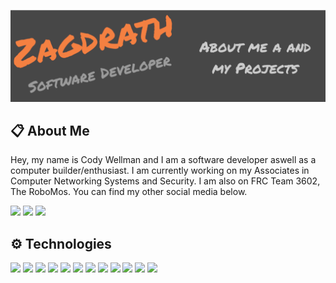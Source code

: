 [![Header](https://raw.githubusercontent.com/zagdrath/Zagdrath/main/readme-header.png "Header")](https://www.codexsystems.us/)

## 📋 About Me

Hey, my name is Cody Wellman and I am a software developer aswell as a computer builder/enthusiast. I am currently working on my Associates in Computer Networking Systems and Security. I am also on FRC Team 3602, The RoboMos. You can find my other social media below.

<a href="https://twitter.com/zagdrath"><img src="https://img.shields.io/badge/Twitter-Profile-orange/?logo=twitter&color=orange&logoColor=FFFFFF" /></a>
<a href="https://instagram.com/zagdrath"><img src="https://img.shields.io/badge/Instagram-Profile-orange/?logo=instagram&color=orange&logoColor=FFFFFF" /></a>
<a href="https://www.youtube.com/channel/UCAnDOqIWKDbmEhDOZAhkV7w"><img src="https://img.shields.io/badge/YouTube-Profile-orange/?logo=youtube&color=orange&logoColor=FFFFFF" /></a>

## ⚙️ Technologies
<a href="https://linux.org/"><img src="https://img.shields.io/badge/OS-Linux-orange/?logo=linux&color=orange&logoColor=FFFFFF" /></a>
<a href="https://www.apple.com/macos/"><img src="https://img.shields.io/badge/OS-macOS-orange/?logo=apple&color=orange&logoColor=FFFFFF" /></a>
<a href="https://www.microsoft.com/en-us/windows"><img src="https://img.shields.io/badge/OS-Windows-orange/?logo=windows&color=orange&logoColor=FFFFFF" /></a>
<a href="https://code.visualstudio.com/"><img src="https://img.shields.io/badge/Editor-VS%20Code-orange/?logo=visual%20studio%20code&color=orange&logoColor=FFFFFF" /></a>
<a href="https://www.python.org/"><img src="https://img.shields.io/badge/Code-Python-orange/?logo=python&color=orange&logoColor=FFFFFF" /></a>
<a href="https://www.java.com/en/"><img src="https://img.shields.io/badge/Code-Java-orange/?logo=java&color=orange&logoColor=FFFFFF" /></a>
<a href="https://html.spec.whatwg.org/"><img src="https://img.shields.io/badge/Code-HTML-orange/?logo=HTML5&color=orange&logoColor=FFFFFF" /></a>
<a href="https://www.w3.org/TR/CSS/#css"><img src="https://img.shields.io/badge/Code-CSS-orange/?logo=CSS3&color=orange&logoColor=FFFFFF" /></a>
<a href="https://www.javascript.com/"><img src="https://img.shields.io/badge/Code-JavaScript-orange/?logo=javascript&color=orange&logoColor=FFFFFF" /></a>
<a href="https://www.gnu.org/software/bash/"><img src="https://img.shields.io/badge/Shell-Bash-orange/?logo=gnu%20bash&color=orange&logoColor=FFFFFF" /></a>
<a href="https://git-scm.com/"><img src="https://img.shields.io/badge/Tools-Git-orange/?logo=git&color=orange&logoColor=FFFFFF" /></a>
<a href="https://github.com/"><img src="https://img.shields.io/badge/Tools-GitHub-orange/?logo=github&color=orange&logoColor=FFFFFF" /></a>
